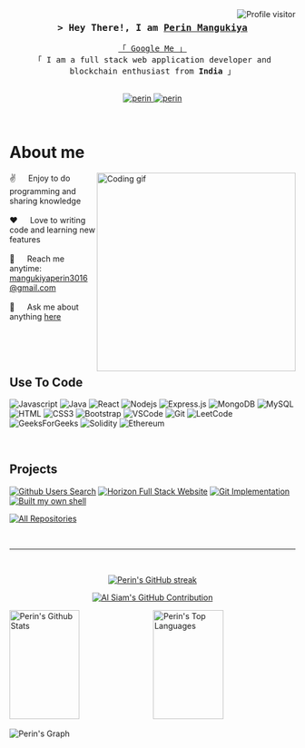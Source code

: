 <a href="https://komarev.com/ghpvc/?username=Perin-Mangukiya">
  <img align="right" src="https://komarev.com/ghpvc/?username=Perin-Mangukiya&label=Visitors&color=0e75b6&style=flat" alt="Profile visitor" />
</a>


<!-- Intro  -->
<h3 align="center">
        <samp>&gt; Hey There!, I am
                <b><a target="_blank" href="https://red-rock-011bd5d00.3.azurestaticapps.net">Perin Mangukiya</a></b>
        </samp>
</h3> 


<p align="center"> 
  <samp>
    <a href="https://www.google.com/search?q=Perin+Mangukiya">「 Google Me 」</a>
    <br>
    「 I am a full stack web application developer and blockchain enthusiast from <b>India</b> 」
    <br>
    <br>
  </samp>
</p>

<p align="center">
 <a href="https://red-rock-011bd5d00.3.azurestaticapps.net" target="blank">
  <img src="https://img.shields.io/badge/Website-DC143C?style=for-the-badge&logo=medium&logoColor=white" alt="perin" />
 </a>
 <a href="https://www.linkedin.com/in/perin-mangukiya-b8a581201/" target="_blank">
  <img src="https://img.shields.io/badge/LinkedIn-0077B5?style=for-the-badge&logo=linkedin&logoColor=white" alt="perin"/>
 </a>
</p>
<br />

<!-- About Section -->
 # About me
 
<p>
 <img align="right" width="350" src="/assets/programmer.gif" alt="Coding gif" />
  
 ✌️ &emsp; Enjoy to do programming and sharing knowledge <br/><br/>
 ❤️ &emsp; Love to writing code and learning new features<br/><br/>
 📧 &emsp; Reach me anytime: mangukiyaperin3016@gmail.com<br/><br/>
 💬 &emsp; Ask me about anything [here](https://github.com/perin-mangukiya/perin-mangukiya/issues)

</p>

<br/>
<br/>
<br/>

## Use To Code

![Javascript](https://img.shields.io/badge/Javascript-F0DB4F?style=for-the-badge&labelColor=black&logo=javascript&logoColor=F0DB4F)
![Java](https://img.shields.io/badge/java-%23ED8B00.svg?style=for-the-badge&logo=openjdk&logoColor=white)
![React](https://img.shields.io/badge/-React-61DBFB?style=for-the-badge&labelColor=black&logo=react&logoColor=61DBFB)
![Nodejs](https://img.shields.io/badge/Nodejs-3C873A?style=for-the-badge&labelColor=black&logo=node.js&logoColor=3C873A)
![Express.js](https://img.shields.io/badge/Express.js-000000?style=for-the-badge&logo=express&logoColor=white)
![MongoDB](https://img.shields.io/badge/MongoDB-4EA94B?style=for-the-badge&logo=mongodb&logoColor=white)
![MySQL](https://img.shields.io/badge/mysql-%2300f.svg?style=for-the-badge&logo=mysql&logoColor=white)
![HTML](https://img.shields.io/badge/HTML5-E34F26?style=for-the-badge&logo=html5&logoColor=white)
![CSS3](https://img.shields.io/badge/CSS3-1572B6?style=for-the-badge&logo=css3&logoColor=white)
![Bootstrap](https://img.shields.io/badge/Bootstrap-563D7C?style=for-the-badge&logo=bootstrap&logoColor=white)
![VSCode](https://img.shields.io/badge/Visual_Studio-0078d7?style=for-the-badge&logo=visual%20studio&logoColor=white)
![Git](https://img.shields.io/badge/Git-F05032?style=for-the-badge&logo=git&logoColor=white)
![LeetCode](https://img.shields.io/badge/LeetCode-000000?style=for-the-badge&logo=LeetCode&logoColor=#d16c06)
![GeeksForGeeks](https://img.shields.io/badge/GeeksforGeeks-gray?style=for-the-badge&logo=geeksforgeeks&logoColor=35914c)
![Solidity](https://img.shields.io/badge/Solidity-%23363636.svg?style=for-the-badge&logo=solidity&logoColor=white)
![Ethereum](https://img.shields.io/badge/Ethereum-3C3C3D?style=for-the-badge&logo=Ethereum&logoColor=white)

<br/>

## Projects
[![Github Users Search](https://github-readme-stats.vercel.app/api/pin/?username=perin-mangukiya&repo=github_user_search&border_color=7F3FBF&bg_color=0D1117&title_color=C9D1D9&text_color=8B949E&icon_color=7F3FBF)](https://github.com/perin-mangukiya/github_user_search)
[![Horizon Full Stack Website](https://github-readme-stats.vercel.app/api/pin/?username=perin-mangukiya&repo=horizon-tech_fest_website&border_color=7F3FBF&bg_color=0D1117&title_color=C9D1D9&text_color=8B949E&icon_color=7F3FBF)](https://github.com/perin-mangukiya/Horizon-Tech_Fest_Website)
[![Git Implementation](https://github-readme-stats.vercel.app/api/pin/?username=perin-mangukiya&repo=Git_Implementation&border_color=7F3FBF&bg_color=0D1117&title_color=C9D1D9&text_color=8B949E&icon_color=7F3FBF)](https://github.com/perin-mangukiya/Git_Implementation)
[![Built my own shell](https://github-readme-stats.vercel.app/api/pin/?username=perin-mangukiya&repo=Shell_Implementation&border_color=7F3FBF&bg_color=0D1117&title_color=C9D1D9&text_color=8B949E&icon_color=7F3FBF)](https://github.com/perin-mangukiya/Shell_Implementation)

<p align="left"> 
  <a href="https://github.com/perin-mangukiya?tab=repositories" target="_blank"><img alt="All Repositories" title="All Repositories" src="https://img.shields.io/badge/-All%20Repos-2962FF?style=for-the-badge&logo=koding&logoColor=white"/></a>
</p>

<br/>
<hr/>
<br/>

<p align="center">
  <a href="https://github.com/Perin-Mangukiya">
    <img src="https://github-readme-streak-stats.herokuapp.com/?user=perin-mangukiya&theme=radical&border=7F3FBF&background=0D1117" alt="Perin's GitHub streak"/>
  </a>
</p>

<p align="center">
  <a href="https://github.com/Perin-Mangukiya">
    <img src="https://github-profile-summary-cards.vercel.app/api/cards/profile-details?username=perin-mangukiya&theme=radical" alt="Al Siam's GitHub Contribution"/>
  </a>
</p>

<a> 
    <a href="https://github.com/perin-mangukiya"><img alt="Perin's Github Stats" src="https://denvercoder1-github-readme-stats.vercel.app/api?username=perin-mangukiya&show_icons=true&count_private=true&theme=react&border_color=7F3FBF&bg_color=0D1117&title_color=F85D7F&icon_color=F8D866" height="192px" width="49.5%"/></a>
  <a href="https://github.com/perin-mangukiya"><img alt="Perin's Top Languages" src="https://denvercoder1-github-readme-stats.vercel.app/api/top-langs/?username=perin-mangukiya&langs_count=8&layout=compact&theme=react&border_color=7F3FBF&bg_color=0D1117&title_color=F85D7F&icon_color=F8D866" height="192px" width="49.5%"/></a>
  <br/>
</a>


![Perin's Graph](https://github-readme-activity-graph.vercel.app/graph?username=perin-mangukiya&custom_title=Perin%20Mangukiya's%20GitHub%20Activity%20Graph&bg_color=0D1117&color=7F3FBF&line=7F3FBF&point=7F3FBF&area_color=FFFFFF&title_color=FFFFFF&area=true)
